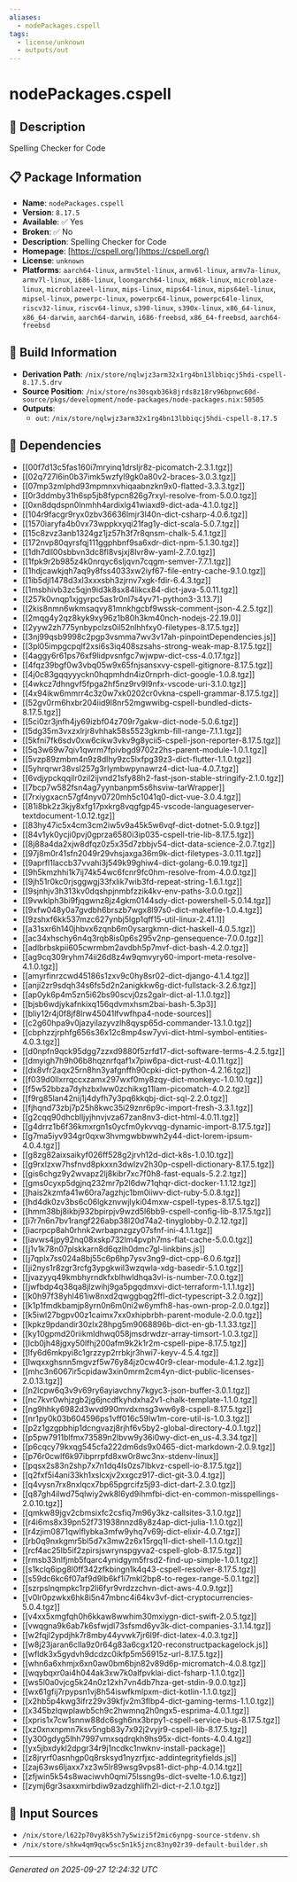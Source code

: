 ```yaml
---
aliases:
  - nodePackages.cspell
tags:
  - license/unknown
  - outputs/out
---
```


# nodePackages.cspell

## 📝 Description

Spelling Checker for Code

## 📋 Package Information

- **Name**: `nodePackages.cspell`
- **Version**: `8.17.5`
- **Available**: ✅ Yes
- **Broken**: ✅ No
- **Description**: Spelling Checker for Code
- **Homepage**: [https://cspell.org/](https://cspell.org/)
- **License**: `unknown`
- **Platforms**: `aarch64-linux`, `armv5tel-linux`, `armv6l-linux`, `armv7a-linux`, `armv7l-linux`, `i686-linux`, `loongarch64-linux`, `m68k-linux`, `microblaze-linux`, `microblazeel-linux`, `mips-linux`, `mips64-linux`, `mips64el-linux`, `mipsel-linux`, `powerpc-linux`, `powerpc64-linux`, `powerpc64le-linux`, `riscv32-linux`, `riscv64-linux`, `s390-linux`, `s390x-linux`, `x86_64-linux`, `x86_64-darwin`, `aarch64-darwin`, `i686-freebsd`, `x86_64-freebsd`, `aarch64-freebsd`

## 🔧 Build Information

- **Derivation Path**: `/nix/store/nqlwjz3arm32x1rg4bn13lbbiqcj5hdi-cspell-8.17.5.drv`
- **Source Position**: `/nix/store/ns30sqxb36k8jrds8z18rv96bpnwc60d-source/pkgs/development/node-packages/node-packages.nix:50505`
- **Outputs**:
  - `out`:  `/nix/store/nqlwjz3arm32x1rg4bn13lbbiqcj5hdi-cspell-8.17.5`

## 🔗 Dependencies

- [[00f7d13c5fas160i7mryinq1drsljr8z-picomatch-2.3.1.tgz]]
- [[02q727l6in0b37imk5wzfyl9gk0a80v2-braces-3.0.3.tgz]]
- [[07mp3zmlphd93mpmnxvhiqaabnzkn9x0-flatted-3.3.3.tgz]]
- [[0r3ddmby31h6sp5jb8fypcn826g7rxyl-resolve-from-5.0.0.tgz]]
- [[0xn8dqdspn0lnmhh4ardixlg41wiaxd9-dict-ada-4.1.0.tgz]]
- [[104r9facgr9ryx0zbv36636lmjr3l40n-dict-csharp-4.0.6.tgz]]
- [[1570iaryfa4b0vx73wppkxyqi21fag1y-dict-scala-5.0.7.tgz]]
- [[15c8zvz3anb1324gz1jz57h3f7r8qnsm-chalk-5.4.1.tgz]]
- [[172nvp80qyrsfqj111ggphbnf9sa6xdr-dict-npm-5.1.30.tgz]]
- [[1dh7dll00sbbvn3dc8fl8vsjxj8lvr8w-yaml-2.7.0.tgz]]
- [[1fpk9r2b985z4k0nrqyc6sljqvn7cqgm-semver-7.7.1.tgz]]
- [[1hdjcawkjqh7aq9y8fss4033xw2iyf67-file-entry-cache-9.1.0.tgz]]
- [[1ib5djl1478d3xl3xxxsbh3zjrnv7xgk-fdir-6.4.3.tgz]]
- [[1msbhivb3zc5qjn9id3k8sx84likcx84-dict-java-5.0.11.tgz]]
- [[257k0vnqp1xjgyrpc5as1r0nl7s4yv71-python3-3.13.7]]
- [[2kis8nmn6wkmsaqvy81mnkhgcbf9wssk-comment-json-4.2.5.tgz]]
- [[2mqg4y2qz8kyk9xy96z1b80h3km40nch-nodejs-22.19.0]]
- [[2yyw2zh775ynbypclzs0il52nlhhfxy0-filetypes-8.17.5.tgz]]
- [[3nj99qsb9998c2pgp3vsmma7wv3v17ah-pinpointDependencies.js]]
- [[3pl05impgcpqlf2xsi6s3iq408szsahs-strong-weak-map-8.17.5.tgz]]
- [[4aggy6r61ps76xf9lidpvsnfgc7wjwpw-dict-css-4.0.17.tgz]]
- [[4fqz39bgf0w3vbq05w9x65fnjsansxvy-cspell-gitignore-8.17.5.tgz]]
- [[4j0c83gqqyyyckn0hqpmhdn4iz0rnprh-dict-google-1.0.8.tgz]]
- [[4wkcz7dhngvf5fpga2hf5nz9rv9l9nfx-vscode-uri-3.1.0.tgz]]
- [[4x94ikw6mmrr4c3z0w7xk0202cr0vkna-cspell-grammar-8.17.5.tgz]]
- [[52gv0rm6hxbr204iid9l8nr52mgwwibg-cspell-bundled-dicts-8.17.5.tgz]]
- [[5ci0zr3jnfh4jy69izbf04z709r7gakw-dict-node-5.0.6.tgz]]
- [[5dg35m3vxzxlrjr8vhhak58s5523gkmb-fill-range-7.1.1.tgz]]
- [[5kfni7fk6sdv0xw6cikw3vkv9g8ycii5-cspell-json-reporter-8.17.5.tgz]]
- [[5q3w69w7qiv1qwrm7fpivbgd9702z2hs-parent-module-1.0.1.tgz]]
- [[5vzp89zmbm4n9z8dlhy9zc5lxfpg39z3-dict-flutter-1.1.0.tgz]]
- [[5yhrqrwr38vsl257g3rlymbwpynawrz4-dict-lua-4.0.7.tgz]]
- [[6vdjypckqqilr0zil2ijvnd21sfy88h2-fast-json-stable-stringify-2.1.0.tgz]]
- [[7bcp7w582fsn4ag7yynbanpm5s6hsviw-tarWrapper]]
- [[7rxiygxacn57gf4nyv0720mh5c1041q0-dict-vue-3.0.4.tgz]]
- [[81i8bk2z3kjy8xfg17pxkrg8vqgfgp45-vscode-languageserver-textdocument-1.0.12.tgz]]
- [[83hy47ic5x4cm3cm2iw5v9a45k5w6vqf-dict-dotnet-5.0.9.tgz]]
- [[84v1yk0ycji0pvj0gprza6580i3ip035-cspell-trie-lib-8.17.5.tgz]]
- [[8j88a4da2xjw8dfqz0z5x35d7zbbjv54-dict-data-science-2.0.7.tgz]]
- [[97j8m0r41sfn2049r29vhsjaxga36m9k-dict-filetypes-3.0.11.tgz]]
- [[9aprfl1laccb37vvahi3j549k99ghiw4-dict-golang-6.0.19.tgz]]
- [[9h5kmzhhi1k7ij74k54wc6fcnr9fc0hm-resolve-from-4.0.0.tgz]]
- [[9jh51r0kc0rjsggwgj33fxlik7wib3fd-repeat-string-1.6.1.tgz]]
- [[9sjnhjv3h313kv0dqshpjnmbfzzik4kv-env-paths-3.0.0.tgz]]
- [[9vwklph3bi9fjqgwnz8jz4gkm0144sdy-dict-powershell-5.0.14.tgz]]
- [[9xfw048y0a7gvdbh6brszb7wgx8l97s0-dict-makefile-1.0.4.tgz]]
- [[9zshxf6kk537mzc627ynbj5lgp1qff15-util-linux-2.41.1]]
- [[a31sxr6h140jhbvx6zqnb6m0ysargkmn-dict-haskell-4.0.5.tgz]]
- [[ac34xhschy6n4q3rqb8is0p6s295v2np-gensequence-7.0.0.tgz]]
- [[adlbrbskpii605cwrmbm2avdbh5p7mvf-dict-bash-4.2.0.tgz]]
- [[ag9cq309ryhm74ii26d8z4w9qmvyry60-import-meta-resolve-4.1.0.tgz]]
- [[amyrfinrzcwd45186s1zxv9c0hy8sr02-dict-django-4.1.4.tgz]]
- [[anji2zr9sdqh34s6fs5d2n2anigkkw6g-dict-fullstack-3.2.6.tgz]]
- [[ap0yk6p4m5zn5i62bs90scvj0zs2galr-dict-al-1.1.0.tgz]]
- [[bjsb6wdjykafnkixq156qdvmxhsm2bai-bash-5.3p3]]
- [[bliy12r4j0f8jf8lrw45041lfvwfhpa4-node-sources]]
- [[c2g60hpa9v0jazyilazyvzlh8qysp65d-commander-13.1.0.tgz]]
- [[cbphzzjrphfg656s36x12c8mp4sw7yvi-dict-html-symbol-entities-4.0.3.tgz]]
- [[d0npfn9qck95dgg7zzxd9880f5zrfd17-dict-software-terms-4.2.5.tgz]]
- [[dmyigh7h9h06b8hqznrfqaf1x7piw6pa-dict-rust-4.0.11.tgz]]
- [[dx8vfr2aqx25rn8hn3yafgnffh90cpki-dict-python-4.2.16.tgz]]
- [[f039d0llxrrqccxzamx297wxf0my8zqy-dict-monkeyc-1.0.10.tgz]]
- [[f5w52bbza7dyhzbxlww0zchikxg11lam-picomatch-4.0.2.tgz]]
- [[f9rg85lan42nij1j4dyfh7y3pq6kkqbj-dict-sql-2.2.0.tgz]]
- [[fjhqnd73zbj7p25h8kwc35i29znr6p9c-import-fresh-3.3.1.tgz]]
- [[g2cqq90dhcblljyjhnvjvza67zan8nv3-dict-html-4.0.11.tgz]]
- [[g4drrz1b6f36kmxrgn1s0ycfm0ykvvqg-dynamic-import-8.17.5.tgz]]
- [[g7ma5iyv934gr0qxw3hvmgwbbwwh2y44-dict-lorem-ipsum-4.0.4.tgz]]
- [[g8zg82aixsaikyf026ff528g2jrvh12d-dict-k8s-1.0.10.tgz]]
- [[g9rxlzxw7hsfnvd8pkxxn3dwlzv2h30p-cspell-dictionary-8.17.5.tgz]]
- [[gis6chgz9y2wvapz2lj8kibr7xc7f0h8-fast-equals-5.2.2.tgz]]
- [[gms0cyxp5dgjnq232mr7p2l6dw71qhqr-dict-docker-1.1.12.tgz]]
- [[hais2kzmfa41w60ra7agzhjc1bm0iiwv-dict-ruby-5.0.8.tgz]]
- [[hd4dk0zv3bs6c06lgkznvwjlyki04mxw-cspell-types-8.17.5.tgz]]
- [[hmm38bj8ikbj932bpirpjv9wzd5l6bb9-cspell-config-lib-8.17.5.tgz]]
- [[i7r7n6n7bv1rangf226abp38l20d74a2-tinyglobby-0.2.12.tgz]]
- [[iacrpcp8ah0rhnk2wrbapnzgzy07sfnf-ini-4.1.1.tgz]]
- [[iavws4jpy92nq08xskp732lm4pvph7ms-flat-cache-5.0.0.tgz]]
- [[j1v1k78n07plskkarn8d6qzlh0dmc7gl-linkbins.js]]
- [[j7qplx7ss024a8bj55c6p6hp7ysv3ng9-dict-cpp-6.0.6.tgz]]
- [[ji2nys1r8zgr3rcfg3ypgkwil3wzqwla-xdg-basedir-5.1.0.tgz]]
- [[jvazyyq49kmbhyrndkfxblhwldhqa3vl-is-number-7.0.0.tgz]]
- [[jwfbdp4q38qa8jlzwihj9ga5pgqdmxvi-dict-terraform-1.1.1.tgz]]
- [[k0h97f38yhl461iw8nxd2qwggbqg2ffl-dict-typescript-3.2.0.tgz]]
- [[k1p1fmdkbamjp8yrn0n6m0ni2w6ymfh8-has-own-prop-2.0.0.tgz]]
- [[k5iwl27bgpv00z1caimx7xx0xhipbrbh-parent-module-2.0.0.tgz]]
- [[kpkz9pdandir30zlx28hpg5m9068896b-dict-en-gb-1.1.33.tgz]]
- [[ky10gpmd20riikmldhwq058jmsdrwdzr-array-timsort-1.0.3.tgz]]
- [[lcb0jh48jgxy50lfhj200afm9k2k1r2m-cspell-pipe-8.17.5.tgz]]
- [[lfy6d6mkpyi8c1grzzyp2rrbkjr3hwi7-keyv-4.5.4.tgz]]
- [[lwqxxghsnn5mgvzf5w76y84jz0cw40r9-clear-module-4.1.2.tgz]]
- [[mhc3n6067ir5cpidaw3xin0mrm2cm4yn-dict-public-licenses-2.0.13.tgz]]
- [[n2lcpw6q3v9v69ry6ayiavchny7kgyc3-json-buffer-3.0.1.tgz]]
- [[nc7kvr0whjzgb2jg6jncdfkyhdxha2v1-chalk-template-1.1.0.tgz]]
- [[ng9hhky6982d3wvd990mvdxmsg3ww6y8-cspell-8.17.5.tgz]]
- [[nr1py0k03b604596ps1vff016c59lw1m-core-util-is-1.0.3.tgz]]
- [[p2z1gzgpbhip1dcngvazj8rjhf6v5by2-global-directory-4.0.1.tgz]]
- [[p5pw7911blfmx73589n2lbvw9y36i0wy-dict-en_us-4.3.34.tgz]]
- [[p6cqcy79kxqg545cfa222dm6ds9x0465-dict-markdown-2.0.9.tgz]]
- [[p76r0cwlf6k97ibprrpfd8xw0r8wc3nx-stdenv-linux]]
- [[pqsx2s83n2shp7x7n1dq4ls0zs7lbkvz-cspell-io-8.17.5.tgz]]
- [[q2fxf5i4ani33kh1xslcxjv2xxgcz917-dict-git-3.0.4.tgz]]
- [[q4vysn7rx8nxlqcx7bp65pgrcifz5j93-dict-dart-2.3.0.tgz]]
- [[q87gh4ilwd75qlwiy2wk8l6yd9ihmfbi-dict-en-common-misspellings-2.0.10.tgz]]
- [[qmkw89jgv2cbmsixfc2csfiq7m96y3kz-callsites-3.1.0.tgz]]
- [[r4i6ms8x39pn52f731938nnzd8y8z4ap-dict-julia-1.1.0.tgz]]
- [[r4zjim0871qwlflybka3mfw9yhq7v69j-dict-elixir-4.0.7.tgz]]
- [[rb0q9nxkgmr5bl5d7x3mw2z6x15rgq1l-dict-shell-1.1.0.tgz]]
- [[rcf4ac25lb5if2zpirsjswrynspgyva2-cspell-glob-8.17.5.tgz]]
- [[rmsb33nlfjmb5fqarc4ynidgym5frsd2-find-up-simple-1.0.1.tgz]]
- [[s1kclq6ipg8l0ff342zfkbingn1k4q43-cspell-resolver-8.17.5.tgz]]
- [[s59dc6kc6f07af9d9lb6kf1i7mkl2bp8-to-regex-range-5.0.1.tgz]]
- [[szrpslnqmpkc1rp2li6fyr9vrdzzchvn-dict-aws-4.0.9.tgz]]
- [[v0lr0pzwkx6hk8i5n47mbnc4i64kv3vf-dict-cryptocurrencies-5.0.4.tgz]]
- [[v4xx5xmgfqh0h6kkaw8wwhim30mxiygn-dict-swift-2.0.5.tgz]]
- [[vwqgna9k6ab7k6sfwjdl73sfsmd6yv3k-dict-companies-3.1.14.tgz]]
- [[w2fqjl2ypdjhk7r8mby44yvwk7jr6l9f-dict-latex-4.0.3.tgz]]
- [[w8j23jaran6clla9z0r64g83a6cgx120-reconstructpackagelock.js]]
- [[wfldk3x5gydvh9dcdzc0ikfp5m56915z-url-8.17.5.tgz]]
- [[whn6a6xhmjx6xn0aw0bm6bjn82v89d6p-micromatch-4.0.8.tgz]]
- [[wqybqxr0ai4h044ak3xw7k0alfpvklai-dict-fsharp-1.1.0.tgz]]
- [[ws5l0a0vjcg5k24n0z12xh7vn4db7hza-get-stdin-9.0.0.tgz]]
- [[wx61gfij7rpypsn1vj8h54iswfkmlpxm-dict-kotlin-1.1.0.tgz]]
- [[x2hb5p4kwg3ifrz29v39kfjv2m3flbp4-dict-gaming-terms-1.1.0.tgz]]
- [[x345bzlqwplawb5ch9c2hwmnq2h0ngx5-esprima-4.0.1.tgz]]
- [[xpris1x7cw1snnw88dc6sgh6nx3brpy1-cspell-service-bus-8.17.5.tgz]]
- [[xz0xnxnpmn7ksv5ngb83y7x92j2vyjr9-cspell-lib-8.17.5.tgz]]
- [[y300gdyg5lhh7997vmxsqdrqkh9hs95x-dict-fonts-4.0.4.tgz]]
- [[yx5jbxdykl2dpgr34r9j1ncdkc1nwknv-install-package]]
- [[z8jryrf0asnhgp0q8rsksyd1nyzrfjxc-addintegrityfields.js]]
- [[zaj63ws6ljaxx7xz3w5lr89wsg9vps81-dict-php-4.0.14.tgz]]
- [[zfjwin5k54s8waciwvh0qmi75lssng9s-dict-svelte-1.0.6.tgz]]
- [[zymj6gr3saxxmirbdiw9zadzghlifh2l-dict-r-2.1.0.tgz]]

## 📁 Input Sources

- `/nix/store/l622p70vy8k5sh7y5wizi5f2mic6ynpg-source-stdenv.sh`
- `/nix/store/shkw4qm9qcw5sc5n1k5jznc83ny02r39-default-builder.sh`

---
*Generated on 2025-09-27 12:24:32 UTC*
